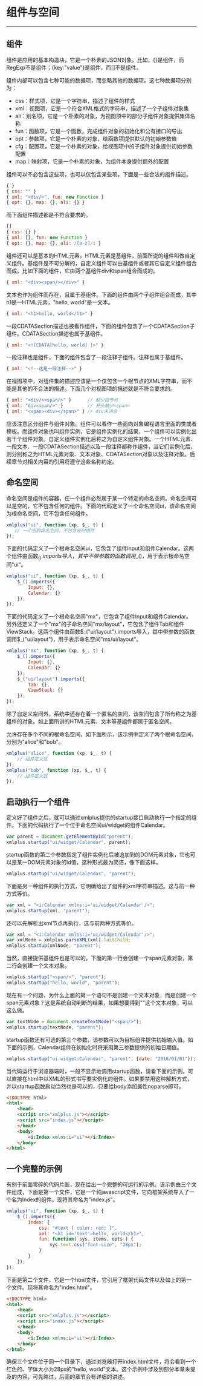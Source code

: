# 组件与空间

---

## 组件

组件是应用的基本构造块，它是一个朴素的JSON对象。比如，{}是组件，而RegExp不是组件；{key:"value"}是组件，而[]不是组件。

组件内部可以包含七种可能的数据项，而忽略其他的数据项。这七种数据项分别为：

- css：样式项，它是一个字符串，描述了组件的样式
- xml：视图项，它是一个符合XML格式的字符串，描述了一个子组件对象集
- ali：别名项，它是一个朴素的对象，为视图项中的部分子组件对象提供集体名称
- fun：函数项，它是一个函数，完成组件对象的初始化和公有接口的导出
- opt：参数项，它是一个朴素的对象，给函数项提供默认的初始参数值
- cfg：配置项，它是一个朴素的对象，给视图项中的子组件对象提供初始参数配置
- map：映射项，它是一个朴素的对象，为组件本身提供额外的配置

组件可以不必包含这些项，也可以仅包含某些项。下面是一些合法的组件描述。

```javascript
{ }
{ css: "" }
{ xml: "<div/>", fun: new Function }
{ opt: {}, map: {}, ali: {} } 
```

而下面组件描述都是不符合要求的。

```javascript
[]
{ css: {} }
{ xml: [], fun: new Function }
{ opt: {}, map: {}, ali: /[a-z]/i } 
```

组件还可以是基本的HTML元素。HTML元素是基组件，前面所说的组件叫做自定义组件。基组件是不可分解的，自定义组件可以由基组件或者其它自定义组件组合而成。比如下面的组件，它由两个基组件div和span组合而成的。

```javascript
{ xml: "<div><span/></div>" } 
```

文本也作为组件而存在，且属于基组件。下面的组件由两个子组件组合而成，其中h1是一HTML元素，"hello, world"是一文本。

```javascript
{ xml: "<h1>hello, world</h1>" } 
```
 
一段CDATASection描述也被看作组件，下面的组件包含了一个CDATASection子组件。CDATASection描述也属于基组件。

```javascript
{ xml: "<![CDATA[hello, world] ]>" } 
```

一段注释也是组件，下面的组件包含了一段注释子组件。注释也属于基组件。

```javascript
{ xml: "<!--这是一段注释-->" }
```

在视图项中，对组件集的描述应该是一个仅包含一个根节点的XML字符串，而不能是其他的不合法的描述。下面几个对视图项的描述就是不符合要求的。

```javascript
{ xml: "<div/><span/>" }      // 缺少根节点
{ xml: "div<span/>" }         // 开头缺少<span>
{ xml: "<span><div></span>" } // div未闭合
```

应该注意区分组件与组件对象。组件可以看作一些面向对象编程语言里面的类或者模板。而组件对象也叫组件实例，它是组件实例化的结果，一个组件可以实例化出若干个组件对象。自定义组件实例化后称之为自定义组件对象。一个HTML元素、一段文本、一段CDATASection描述以及一段注释都称作组件，当它们实例化后，则分别称之为HTML元素对象、文本对象、CDATASection对象以及注释对象。后续章节对相关内容的引用将遵守这些名称约定。

## 命名空间

命名空间是组件的容器，任一个组件必然属于某一个特定的命名空间。命名空间可以是空的，它不包含任何的组件。下面的代码定义了一个命名空间ui，该命名空间为根命名空间，它不包含任何组件。

```javascript
xmlplus("ui", function (xp, $_, t) {
   // 一个空的命名空间，不包含任何组件
});
```

下面的代码定义了一个根命名空间ui，它包含了组件Input和组件Calendar。这两个组件由函数$_().imports导入，其中不带参数的函数调用$_()，用于表示根命名空间"ui"。

```javascript
xmlplus("ui", function (xp, $_, t) {
    $_().imports({
        Input: {},
        Calendar: {}
    });
});
```

下面的代码定义了一个根命名空间"mx"，它包含了组件Input和组件Calendar。另外还定义了一个"mx"的子命名空间"mx/layout"，它包含了组件Tab和组件ViewStack。这两个组件由函数$_("ui/layout").imports导入，其中带参数的函数调用$_("ui/layout")，用于表示命名空间"mx/ui/layout"。

```javascript
xmlplus("mx", function (xp, $_, t) {
    $_().imports({
        Input: {},
        Calendar: {}
    });
    $_("ui/layout").imports({
        Tab: {},
        ViewStack: {}
    });
});
```

除了自定义空间外，系统中还存在着一个匿名的空间，该空间包含了所有称之为基组件的对象。如上面所讲的HTML元素、文本等基组件都属于匿名空间。

允许存在多个不同的根命名空间，如下面所示，该示例中定义了两个根命名空间，分别为"alice"和"bob"。

```javascript
xmlplus("alice", function (xp, $_, t) {
    // 组件定义区
});
xmlplus("bob", function (xp, $_, t) {
    // 组件定义区
});
```

## 启动执行一个组件

定义好了组件之后，就可以通过xmlplus提供的startup接口启动执行一个指定的组件。下面的代码执行了一个位于命名空间ui/widget的组件Calendar。

```javascript
var parent = document.getElementById("parent");
xmlplus.startup("ui/widget/Calendar", parent); 
```

startup函数的第二个参数指定了组件实例化后被追加到的DOM元素对象，它也可以是某一DOM元素对象的id值，这种形式最为简洁，像下面这样。

```javascript
xmlplus.startup("ui/widget/Calendar", "parent"); 
```

下面是另一种组件的执行方式，它明确给出了组件的xml字符串描述。这与前一种方式等价。

```javascript
var xml = "<i:Calendar xmlns:i='ui/widget/Calendar'/>";
xmlplus.startup(xml, "parent");
```

还可以先解析出xml节点再执行，这与前两种方式等价。

```javascript
var xml = "<i:Calendar xmlns:i='ui/widget/Calendar'/>";
var xmlNode = xmlplus.parseXML(xml).lastChild;
xmlplus.startup(xmlNode, "parent");
```

当然，直接提供基组件也是可以的。下面的第一行会创建一个span元素对象，第二行会创建一个文本对象。

```javascript
xmlplus.startup("<span/>", "parent");
xmlplus.startup("hello, world", "parent");
```

现在有一个问题，为什么上面的第一个语句不是创建一个文本对象，而是创建一个span元素对象？这是系统自动判断的结果，如果想要得到"<span/>"这个文本对象，可以这么做。

```javascript
var textNode = document.createTextNode("<span/>");
xmlplus.startup(textNode, "parent");
```

startup函数还有可选的第三个参数，该参数可以为目标组件提供初始输入值。如下面的示例，Calendar组件在初始化时将采用第三参数提供的初始日期值。

```javascript
xmlplus.startup("ui.widget:Calendar", "parent", {date: "2016/01/01"});
```

当代码运行于浏览器端时，一般不显示地调用startup函数，请看下面的示例，可以直接在html中以XML的形式书写要实例化的组件。如果要禁用这种解析方式，并以startup函数启动当然也是可以的，只要给body添加属性noparse即可。

```html
<!DOCTYPE html>
<html>
    <head>
    <script src="xmlplus.js"></script>
    <script src="index.js"></script>
    </head>
    <body>
		<i:Index xmlns:i="ui"></i:Index>
    </body>
</html>
```

## 一个完整的示例

有别于前面零碎的代码片断，现在给出一个完整的可运行的示例。该示例由三个文件组成，下面是第一个文件，它是一个纯javascript文件，它向框架系统导入了一个名为Index的组件。现将其命名为"index.js"。

```javascript
xmlplus("ui", function (xp, $_, t) {
    $_().imports({
        Index: {
            css: "#text { color: red; }",
            xml: "<h1 id='text'>hello, world</h1>",
            fun: function( sys, items, opts ) {
                sys.text.css("font-size", "28px");
            }
        }
    });
});
```

下面是第二个文件，它是一个html文件，它引用了框架代码文件以及如上的第一个文件。现将其命名为"index.html"。

```html
<!DOCTYPE html>
<html>
    <head>
    <script src="xmlplus.js"></script>
    <script src="index.js"></script>
    </head>
    <body>
		<i:Index xmlns:i="ui"></i:Index>
    </body>
</html>
```

确保三个文件位于同一个目录下，通过浏览器打开index.html文件，将会看到一个红色的、字体大小为28px的"hello, world"文本。这个示例中涉及到部分本章未提及的内容，可先略过，后面的章节会有详细的讲述。
